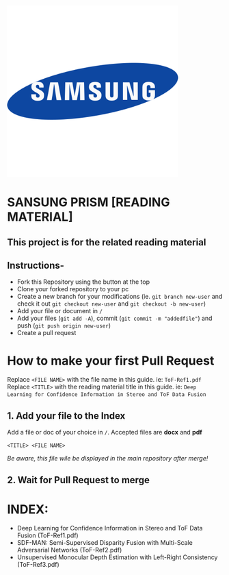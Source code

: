 <img src="images/samsung2.png" width=400>

# SANSUNG PRISM [READING MATERIAL]

## This project is for the related reading material

## Instructions-

- Fork this Repository using the button at the top
- Clone your forked repository to your pc
- Create a new branch for your modifications (ie. `git branch new-user` and check it out `git checkout new-user` and `git checkout -b new-user`)
- Add your file or document in `/`
- Add your files (`git add -A`), commit (`git commit -m "addedfile"`) and push (`git push origin new-user`)
- Create a pull request

# How to make your first Pull Request

Replace `<FILE NAME>` with the file name in this guide. ie: `ToF-Ref1.pdf`
Replace `<TITLE>` with the reading material title in this guide. ie: `Deep Learning for Confidence Information in Stereo and ToF Data Fusion`

## 1. Add your file to the Index

Add a file or doc of your choice in `/`. Accepted files are **docx** and **pdf**

```
<TITLE> <FILE NAME>
```

_Be aware, this file wile be displayed in the main repository after merge!_

## 2. Wait for Pull Request to merge


# INDEX:
- Deep Learning for Confidence Information in Stereo and ToF Data Fusion (ToF-Ref1.pdf)
- SDF-MAN: Semi-Supervised Disparity Fusion with Multi-Scale Adversarial Networks (ToF-Ref2.pdf)
- Unsupervised Monocular Depth Estimation with Left-Right Consistency (ToF-Ref3.pdf)

